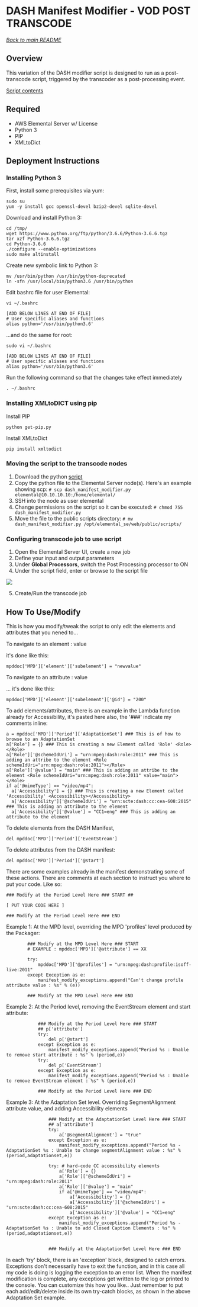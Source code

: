 # DASH Manifest Modifier - VOD POST TRANSCODE
[*Back to main README*](../README.md)
## Overview
This variation of the DASH modifier script is designed to run as a post-transcode script, triggered by the transcoder as a post-processing event.

[Script contents](./dash_manifest_modifier.py)

## Required
* AWS Elemental Server w/ License
* Python 3
* PIP
* XMLtoDict

## Deployment Instructions

### Installing Python 3
First, install some prerequisites via yum:
```
sudo su
yum -y install gcc openssl-devel bzip2-devel sqlite-devel
```

Download and install Python 3:
```
cd /tmp/
wget https://www.python.org/ftp/python/3.6.6/Python-3.6.6.tgz
tar xzf Python-3.6.6.tgz
cd Python-3.6.6
./configure --enable-optimizations
sudo make altinstall
```

Create new symbolic link to Python 3:
```
mv /usr/bin/python /usr/bin/python-deprecated
ln -sfn /usr/local/bin/python3.6 /usr/bin/python
```

Edit bashrc file for user Elemental:
```
vi ~/.bashrc

[ADD BELOW LINES AT END OF FILE]
# User specific aliases and functions
alias python='/usr/bin/python3.6'
```

...and do the same for root:
```
sudo vi ~/.bashrc

[ADD BELOW LINES AT END OF FILE]
# User specific aliases and functions
alias python='/usr/bin/python3.6'
```

Run the following command so that the changes take effect immediately
```
. ~/.bashrc
```

### Installing XMLtoDICT using pip
Install PIP
```
python get-pip.py
```

Install XMLtoDict
```
pip install xmltodict
```

### Moving the script to the transcode nodes
1. Download the python [script](./dash_manifest_modifier.py)
2. Copy the python file to the Elemental Server node(s). Here's an example showing scp:
`# scp dash_manifest_modifier.py elemental@10.10.10.10:/home/elemental/`
3. SSH into the node as user elemental
4. Change permissions on the script so it can be executed:
`# chmod 755 dash_manifest_modifier.py`
5. Move the file to the public scripts directory:
`# mv dash_manifest_modifier.py /opt/elemental_se/web/public/scripts/`

### Configuring transcode job to use script
1. Open the Elemental Server UI, create a new job
2. Define your input and output parameters
3. Under **Global Processors**, switch the Post Processing processor to ON
4. Under the script field, enter or browse to the script file

![](./images/elemental-server-ui-post-processing.png?width=80pc&classes=border,shadow)

5. Create/Run the transcode job

## How To Use/Modify

This is how you modify/tweak the script to only edit the elements and attributes that you nened to...

To navigate to an element :  <MPD><element><subelement>value</subelement></element></MPD>

it's done like this: 
```
mpddoc['MPD']['element']['subelement'] = "newvalue"
```

To navigate to an attribute : <MPD><element><subelement id='100'>value</subelement></element></MPD>

... it's done like this:

```
mpddoc['MPD']['element']['subelement']['@id'] = "200"
```

To add elements/attributes, there is an example in the Lambda function already for Accessibility, it's pasted here also, the '###' indicate my comments inline:

```
a = mpddoc['MPD']['Period']['AdaptationSet'] ### This is of how to browse to an AdaptationSet
a['Role'] = {} ### This is creating a new Element called 'Role' <Role></Role>
a['Role']['@schemeIdUri'] = "urn:mpeg:dash:role:2011" ### This is adding an attribe to the element <Role schemeIdUri="urn:mpeg:dash:role:2011"></Role>
a['Role']['@value'] = "main" ### This is adding an attribe to the element <Role schemeIdUri="urn:mpeg:dash:role:2011" value="main"></Role>
if a['@mimeType'] == "video/mp4":
  a['Accessibility'] = {} ### This is creating a new Element called 'Accessibility' <Accessibility></Accessibility>
  a['Accessibility']['@schemeIdUri'] = "urn:scte:dash:cc:cea-608:2015" ### This is adding an attribute to the element
  a['Accessibility']['@value'] = "CC1=eng" ### This is adding an attribute to the element
```

To delete elements from the DASH Manifest,
```
del mpddoc['MPD']['Period']['EventStream']
```
To delete attributes from the DASH manifest:
```
del mpddoc['MPD']['Period']['@start']
```

There are some examples already in the manifest demonstrating some of these actions. There are comments at each section to instruct you where to put your code. Like so:
```
### Modify at the Period Level Here ### START ##

[ PUT YOUR CODE HERE ]

### Modify at the Period Level Here ### END
```

Example 1: At the MPD level, overriding the MPD 'profiles' level produced by the Packager:
```
        ### Modify at the MPD Level Here ### START
        # EXAMPLE : mpddoc['MPD']['@attribute'] == XX
        
        try:
            mpddoc['MPD']['@profiles'] = "urn:mpeg:dash:profile:isoff-live:2011"
        except Exception as e:
            manifest_modify_exceptions.append("Can't change profile attribute value : %s" % (e))
        
        ### Modify at the MPD Level Here ### END
```

Example 2: At the Period level, removing the EventStream element and start attribute:
```
            ### Modify at the Period Level Here ### START
            ## p['attribute']
            try:
                del p['@start']
            except Exception as e:
                manifest_modify_exceptions.append("Period %s : Unable to remove start attribute : %s" % (period,e))
            try:
                del p['EventStream']
            except Exception as e:
                manifest_modify_exceptions.append("Period %s : Unable to remove EventStream element : %s" % (period,e))
        
            ### Modify at the Period Level Here ### END
```

Example 3:  At the Adaptation Set level. Overriding SegmentAlignment attribute value, and adding Accessibility elements
```
                ### Modify at the AdaptationSet Level Here ### START
                ## a['attribute']
                try:
                    a['@segmentAlignment'] = "true"
                except Exception as e:
                    manifest_modify_exceptions.append("Period %s - AdaptationSet %s : Unable to change segmentAlignment value : %s" % (period,adaptationset,e))
        
                try: # hard-code CC accessibility elements
                    a['Role'] = {}
                    a['Role']['@schemeIdUri'] = "urn:mpeg:dash:role:2011"
                    a['Role']['@value'] = "main"
                    if a['@mimeType'] == "video/mp4":
                        a['Accessibility'] = {}
                        a['Accessibility']['@schemeIdUri'] = "urn:scte:dash:cc:cea-608:2015"
                        a['Accessibility']['@value'] = "CC1=eng"
                except Exception as e:
                    manifest_modify_exceptions.append("Period %s - AdaptationSet %s : Unable to add Closed Caption Elements : %s" % (period,adaptationset,e))

        
                ### Modify at the AdaptationSet Level Here ### END
```

In each 'try' block, there is an 'exception' block, designed to catch errors. Exceptions don't necessarily have to exit the function, and in this case all my code is doing is logging the exception to an error list. When the manifest modification is complete, any exceptions get written to the log or printed to the console. You can customize this how you like.. Just remember to put each add/edit/delete inside its own try-catch blocks, as shown in the above Adaptation Set example.